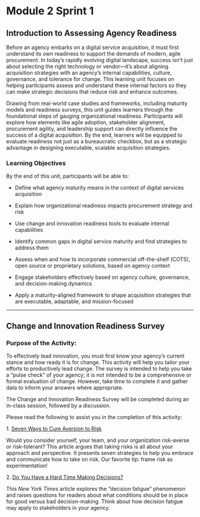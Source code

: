 # Module 2 Sprint 1

## Introduction to Assessing Agency Readiness

Before an agency embarks on a digital service acquisition, it must first understand its own readiness to support the demands of modern, agile procurement. In today’s rapidly evolving digital landscape, success isn't just about selecting the right technology or vendor—it’s about aligning acquisition strategies with an agency’s internal capabilities, culture, governance, and tolerance for change. This learning unit focuses on helping participants assess and understand these internal factors so they can make strategic decisions that reduce risk and enhance outcomes.

Drawing from real-world case studies and frameworks, including maturity models and readiness surveys, this unit guides learners through the foundational steps of gauging organizational readiness. Participants will explore how elements like agile adoption, stakeholder alignment, procurement agility, and leadership support can directly influence the success of a digital acquisition. By the end, learners will be equipped to evaluate readiness not just as a bureaucratic checkbox, but as a strategic advantage in designing executable, scalable acquisition strategies.

### Learning Objectives

By the end of this unit, participants will be able to:

* Define what agency maturity means in the context of digital services acquisition

* Explain how organizational readiness impacts procurement strategy and risk

* Use change and innovation readiness tools to evaluate internal capabilities

* Identify common gaps in digital service maturity and find strategies to address them

* Assess when and how to incorporate commercial off-the-shelf (COTS), open source or proprietary solutions, based on agency context

* Engage stakeholders effectively based on agency culture, governance, and decision-making dynamics

* Apply a maturity-aligned framework to shape acquisition strategies that are executable, adaptable, and mission-focused

---
## Change and Innovation Readiness Survey

### Purpose of the Activity: 

To effectively lead innovation, you must first know your agency’s current stance and how ready it is for change. This activity will help you tailor your efforts to productively lead change. The survey is intended to help you take a “pulse check” of your agency; it is not intended to be a comprehensive or formal evaluation of change. However, take time to complete it and gather data to inform your answers where appropriate.

The Change and Innovation Readiness Survey will be completed during an in-class session, followed by a discussion. 

Please read the following to assist you in the completion of this activity:

1\. [Seven Ways to Cure Aversion to Risk](https://www.fastcompany.com/3045577/seven-ways-to-cure-your-aversion-to-risk)

Would you consider yourself, your team, and your organization risk-averse or risk-tolerant? This article argues that taking risks is all about your approach and perspective. It presents seven strategies to help you embrace and communicate how to take on risk. Our favorite tip: frame risk as experimentation\!

2\. [Do You Have a Hard Time Making Decisions?](http://learning.blogs.nytimes.com/2011/08/18/do-you-have-a-hard-time-making-decisions/?_r=1)

This *New York Times* article explores the “decision fatigue” phenomenon and raises questions for readers about what conditions should be in place for good versus bad decision-making. Think about how decision fatigue may apply to stakeholders in your agency.


